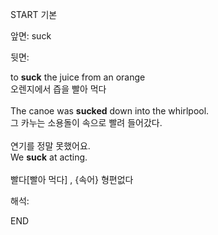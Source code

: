 START
기본

앞면:
suck 


뒷면:
<div>to <b>suck</b> the juice from an orange </div><div>오렌지에서 즙을 빨아 먹다</div><div><br></div><div><div>The canoe was <b>sucked</b> down into the whirlpool. </div><div>그 카누는 소용돌이 속으로 빨려 들어갔다.</div></div><div><br></div><div><div><div><span>연기를 정말 못했어요.</span></div></div><div><div><span>We <strong>suck</strong> at acting.</span></div></div></div><div><br></div><div>빨다[빨아 먹다] , {속어} 형편없다</div>


해석:
<!--ID: 1746614454797-->
END